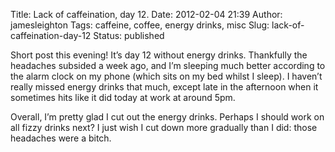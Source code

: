 Title: Lack of caffeination, day 12.
Date: 2012-02-04 21:39
Author: jamesleighton
Tags: caffeine, coffee, energy drinks, misc
Slug: lack-of-caffeination-day-12
Status: published

Short post this evening! It’s day 12 without energy drinks. Thankfully the headaches subsided a week ago, and I’m sleeping much better according to the alarm clock on my phone (which sits on my bed whilst I sleep). I haven’t really missed energy drinks that much, except late in the afternoon when it sometimes hits like it did today at work at around 5pm.

Overall, I’m pretty glad I cut out the energy drinks. Perhaps I should work on all fizzy drinks next? I just wish I cut down more gradually than I did: those headaches were a bitch.
